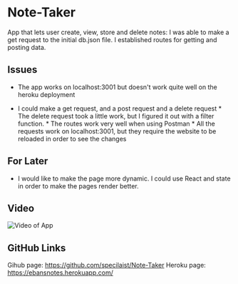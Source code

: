 # Note-Taker

App that lets user create, view, store and delete notes:
I was able to make a get request to the initial db.json file.
I established routes for getting and posting data.

## Issues

* The app works on localhost:3001 but doesn't work quite well on the heroku deployment

* I could make a get request, and a post request and a delete request
      * The delete request took a little work, but I figured it out with a filter function.
      * The routes work very well when using Postman
      * All the requests work on localhost:3001, but they require the website to be reloaded in order to see the changes

## For Later

* I would like to make the page more dynamic. I could use React and state in order to make the pages render better.

## Video

![Video of App](./assets/noteTakerVid.gif)

## GitHub Links

Gihub page: https://github.com/specilaist/Note-Taker
Heroku page: https://ebansnotes.herokuapp.com/

